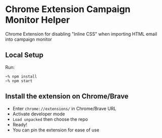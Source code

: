 # Chrome Extension Campaign Monitor Helper

Chrome Extension for disabling "Inline CSS" when importing HTML email into campaign monitor

## Local Setup

Run:

```
~% npm install
~% npm start
```

## Install the extension on Chrome/Brave

-   Enter `chrome://extensions/` in Chrome/Brave URL
-   Activate developer mode
-   `Load unpacked` then choose the repo
-   Ready!
-   You can pin the extension for ease of use
